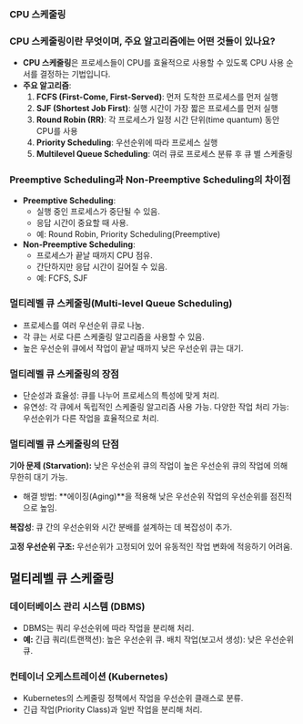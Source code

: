 ### CPU 스케줄링

### CPU 스케줄링이란 무엇이며, 주요 알고리즘에는 어떤 것들이 있나요?

- **CPU 스케줄링**은 프로세스들이 CPU를 효율적으로 사용할 수 있도록 CPU 사용 순서를 결정하는 기법입니다.
- **주요 알고리즘**:
  1. **FCFS (First-Come, First-Served)**: 먼저 도착한 프로세스를 먼저 실행
  2. **SJF (Shortest Job First)**: 실행 시간이 가장 짧은 프로세스를 먼저 실행
  3. **Round Robin (RR)**: 각 프로세스가 일정 시간 단위(time quantum) 동안 CPU를 사용
  4. **Priority Scheduling**: 우선순위에 따라 프로세스 실행
  5. **Multilevel Queue Scheduling**: 여러 큐로 프로세스 분류 후 큐 별 스케줄링

### Preemptive Scheduling과 Non-Preemptive Scheduling의 차이점

- **Preemptive Scheduling**:
  - 실행 중인 프로세스가 중단될 수 있음.
  - 응답 시간이 중요할 때 사용.
  - 예: Round Robin, Priority Scheduling(Preemptive)
- **Non-Preemptive Scheduling**:
  - 프로세스가 끝날 때까지 CPU 점유.
  - 간단하지만 응답 시간이 길어질 수 있음.
  - 예: FCFS, SJF

### 멀티레벨 큐 스케줄링(Multi-level Queue Scheduling)

- 프로세스를 여러 우선순위 큐로 나눔.
- 각 큐는 서로 다른 스케줄링 알고리즘을 사용할 수 있음.
- 높은 우선순위 큐에서 작업이 끝날 때까지 낮은 우선순위 큐는 대기.

### 멀티레벨 큐 스케줄링의 장점

- 단순성과 효율성:
  큐를 나누어 프로세스의 특성에 맞게 처리.
- 유연성:
  각 큐에서 독립적인 스케줄링 알고리즘 사용 가능.
  다양한 작업 처리 가능:
  우선순위가 다른 작업을 효율적으로 처리.

### 멀티레벨 큐 스케줄링의 단점

**기아 문제 (Starvation):** 낮은 우선순위 큐의 작업이 높은 우선순위 큐의 작업에 의해 무한히 대기 가능.

- 해결 방법: **에이징(Aging)**을 적용해 낮은 우선순위 작업의 우선순위를 점진적으로 높임.

**복잡성**: 큐 간의 우선순위와 시간 분배를 설계하는 데 복잡성이 추가.

**고정 우선순위 구조:** 우선순위가 고정되어 있어 유동적인 작업 변화에 적응하기 어려움.

## 멀티레벨 큐 스케줄링

### 데이터베이스 관리 시스템 (DBMS)

- DBMS는 쿼리 우선순위에 따라 작업을 분리해 처리.
- **예:**
  긴급 쿼리(트랜잭션): 높은 우선순위 큐.
  배치 작업(보고서 생성): 낮은 우선순위 큐.

### 컨테이너 오케스트레이션 (Kubernetes)

- Kubernetes의 스케줄링 정책에서 작업을 우선순위 클래스로 분류.
- 긴급 작업(Priority Class)과 일반 작업을 분리해 처리.
